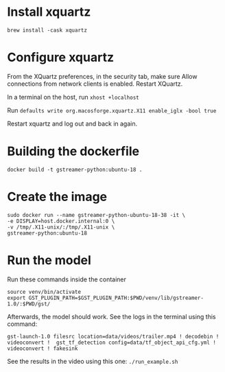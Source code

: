 # Install xquartz

```brew install -cask xquartz```

# Configure xquartz

From the XQuartz preferences, in the security tab, make sure Allow connections from network clients is enabled. Restart XQuartz.

In a terminal on the host, run ```xhost +localhost```

Run ```defaults write org.macosforge.xquartz.X11 enable_iglx -bool true```

Restart xquartz and log out and back in again.

# Building the dockerfile

```docker build -t gstreamer-python:ubuntu-18 . ```           

# Create the image

```
sudo docker run --name gstreamer-python-ubuntu-18-38 -it \
-e DISPLAY=host.docker.internal:0 \
-v /tmp/.X11-unix/:/tmp/.X11-unix \
gstreamer-python:ubuntu-18
```

# Run the model

Run these commands inside the container
```
source venv/bin/activate
export GST_PLUGIN_PATH=$GST_PLUGIN_PATH:$PWD/venv/lib/gstreamer-1.0/:$PWD/gst/
```

Afterwards, the model should work. See the logs in the terminal using this command:
```GST_DEBUG=python:5 \
gst-launch-1.0 filesrc location=data/videos/trailer.mp4 ! decodebin ! videoconvert !  gst_tf_detection config=data/tf_object_api_cfg.yml ! videoconvert ! fakesink
```

See the results in the video using this one:
```./run_example.sh```

